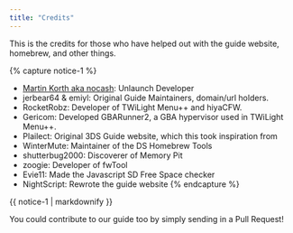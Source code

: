```yaml
---
title: "Credits"
---
```


This is the credits for those who have helped out with the guide website, homebrew, and other things.

{% capture notice-1 %}
- [Martin Korth aka nocash](https://www.patreon.com/martin_korth): Unlaunch Developer
- jerbear64 & emiyl: Original Guide Maintainers, domain/url holders. 
- RocketRobz: Developer of TWiLight Menu++ and hiyaCFW.
- Gericom: Developed GBARunner2, a GBA hypervisor used in TWiLight Menu++.
- Plailect: Original 3DS Guide website, which this took inspiration from
- WinterMute: Maintainer of the DS Homebrew Tools
- shutterbug2000: Discoverer of Memory Pit
- zoogie: Developer of fwTool
- Evie11: Made the Javascript SD Free Space checker
- NightScript: Rewrote the guide website
{% endcapture %}

<div class="notice">{{ notice-1 | markdownify }}</div>

You could contribute to our guide too by simply sending in a Pull Request!
